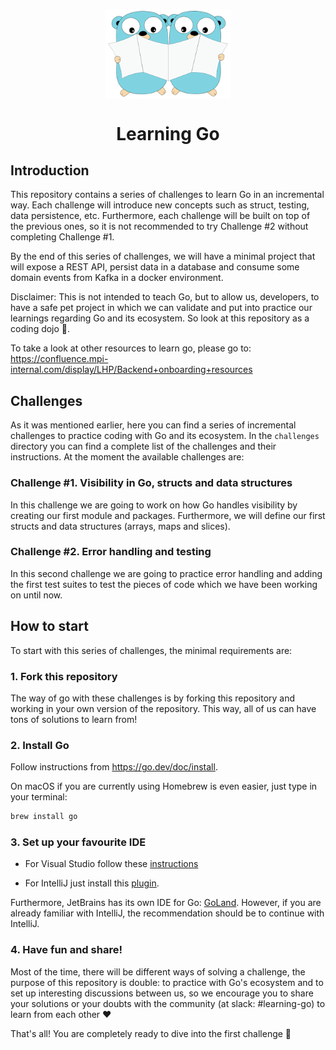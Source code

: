 <p align="center">
    <img alt="Two gophers reading something" src="img/gopher.png" width="200px" style="display: block; margin: 0 auto"/>
</p>

<h1 align="center">
  Learning Go
</h1>

## Introduction

This repository contains a series of challenges to learn Go in an incremental way. Each challenge will introduce
new concepts such as struct, testing, data persistence, etc. Furthermore, each challenge will be built on top of the
previous ones, so it is not recommended to try Challenge #2 without completing Challenge #1.

By the end of this series of challenges, we will have a minimal project that will expose a REST API, persist data in
a database and consume some domain events from Kafka in a docker environment.

Disclaimer: This is not intended to teach Go, but to allow us, developers, to have a safe pet project in which
we can validate and put into practice our learnings regarding Go and its ecosystem. So look at this repository as a
coding dojo 🥷.

To take a look at other resources to learn go, please go to: 
https://confluence.mpi-internal.com/display/LHP/Backend+onboarding+resources

## Challenges

As it was mentioned earlier, here you can find a series of incremental challenges to practice coding with Go and its
ecosystem. In the `challenges` directory you can find a complete list of the challenges and their instructions. At the
moment the available challenges are:

### Challenge #1. Visibility in Go, structs and data structures

In this challenge we are going to work on how Go handles visibility by creating our first module and packages. 
Furthermore, we will define our first structs and data structures (arrays, maps and slices).

### Challenge #2. Error handling and testing

In this second challenge we are going to practice error handling and adding the first test suites to test 
the pieces of code which we have been working on until now.

## How to start

To start with this series of challenges, the minimal requirements are:

### 1. Fork this repository

The way of go with these challenges is by forking this repository and working in your own version of the repository.
This way, all of us can have tons of solutions to learn from!

### 2. Install Go

Follow instructions from https://go.dev/doc/install. 

On macOS if you are currently using Homebrew is even easier, just type in your terminal:
```bash
brew install go
```

### 3. Set up your favourite IDE

* For Visual Studio follow these [instructions](https://learn.microsoft.com/en-us/azure/developer/go/configure-visual-studio-code)

* For IntelliJ just install this [plugin](https://plugins.jetbrains.com/plugin/9568-go?_ga=2.122569868.664457569.1681124920-637112615.1649069055&_gl=1%2A1upp818%2A_ga%2ANjM3MTEyNjE1LjE2NDkwNjkwNTU.%2A_ga_9J976DJZ68%2AMTY4MTEyNDkyMC41My4wLjE2ODExMjQ5MjAuNjAuMC4w).

Furthermore, JetBrains has its own IDE for Go: [GoLand](https://www.jetbrains.com/go/promo/). However, if you are already 
familiar with IntelliJ, the recommendation should be to continue with IntelliJ.

### 4. Have fun and share!

Most of the time, there will be different ways of solving a challenge, the purpose of this repository is double: to 
practice with Go's ecosystem and to set up interesting discussions between us, so we encourage you to share your solutions
or your doubts with the community (at slack: #learning-go) to learn from each other ❤️

That's all! You are completely ready to dive into the first challenge 🚀